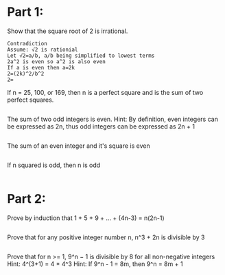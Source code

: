 # Part 1:
Show that the square root of 2 is irrational.
```
Contradiction
Assume: √2 is rationial
Let √2=a/b, a/b being simplified to lowest terms
2a^2 is even so a^2 is also even
If a is even then a=2k
2=(2k)^2/b^2
2=
```
If n = 25, 100, or 169, then n is a perfect square and is the sum of two perfect squares.
```
```
The sum of two odd integers is even. Hint: By definition, even integers can be expressed as 2n, thus odd integers can be expressed as 2n + 1
```
```
The sum of an even integer and it's square is even
 ```
```
If n squared is odd, then n is odd
```
```
# Part 2:
 Prove by induction that 1 + 5 + 9 + ... + (4n-3) = n(2n-1)
```
```
Prove that for any positive integer number n, n^3 + 2n is divisible by 3
```
```
Prove that for n >= 1, 9^n − 1 is divisible by 8 for all non-negative integers Hint: 4^(3+1) = 4 * 4^3 Hint: If 9^n - 1 = 8m, then 9^n = 8m + 1
```
```

